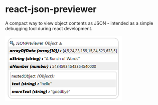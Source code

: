# react-json-previewer
A compact way to view object contents as JSON - intended as a simple debugging tool during react development.

![alt text](https://github.com/tri-bit/react-json-previewer/blob/master/docs/intro_image.png?raw=true "Example")
